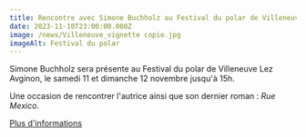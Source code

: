 ```yaml
---
title: Rencontre avec Simone Buchholz au Festival du polar de Villeneuve Lez Avignon
date: 2023-11-10T23:00:00.000Z
image: /news/Villeneuve_vignette copie.jpg
imageAlt: Festival du polar
---
```


Simone Buchholz sera présente au Festival du polar de Villeneuve Lez Avginon, le samedi 11 et dimanche 12 novembre jusqu'à 15h.

Une occasion de rencontrer l'autrice ainsi que son dernier roman : *Rue Mexico*.

[Plus d'informations](https://polar-villeneuvelezavignon.fr/auteur_2023/s-buchholz/)
